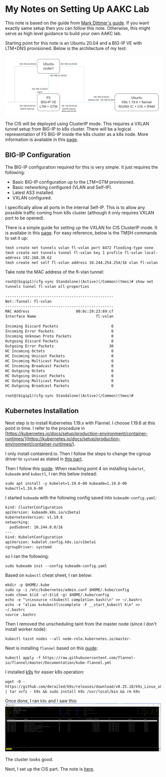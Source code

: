 # My Notes on Setting Up AAKC Lab
This note is based on the guide from [Mark Dittmer's guide](https://github.com/mdditt2000/k8s-bigip-ctlr/tree/main/user_guides/externaldns-nginx). If you want exactly same setup then you can follow this note. Otherwise, this might serve as high level guidance to build your own AAKC lab.

Starting point for this note is an Ubuntu 20.04 and a BIG-IP VE with LTM+DNS provisioned. Below is the architecture of my test:

![Test Architecture](aakc-test-architecture.png)

The CIS will be deployed using ClusterIP mode. This requires a VXLAN tunnel setup from BIG-IP to k8s cluster. There will be a logical representation of F5 BIG-IP inside the k8s cluster as a k8s node. More information is available in this [page](https://clouddocs.f5.com/containers/latest/userguide/config-options.html#clusterip).

## BIG-IP Configuration
The BIG-IP configuration required for this is very simple. It just requires the following:
- Basic BIG-IP configuration up to the LTM+GTM provisioned.
- Basic networking configured (VLAN and Self-IP).
- Latest AS3 installed.
- VXLAN configured.

I specifically allow all ports in the internal Self-IP. This is to allow any possible traffic coming from k8s cluster (although it only requires VXLAN port to be opened).

There is a simple guide for setting up the VXLAN for CIS ClusterIP mode. It is availabe in this [page](https://clouddocs.f5.com/containers/latest/userguide/kubernetes/#creating-vxlan-tunnels-on-kubernetes-cluster-optional). For easy reference, below is the TMSH commands to set it up:
```
tmsh create net tunnels vxlan fl-vxlan port 8472 flooding-type none
tmsh create net tunnels tunnel fl-vxlan key 1 profile fl-vxlan local-address 192.168.30.62
tmsh create net self fl-vxlan address 10.244.254.254/16 vlan fl-vxlan
```

Take note the MAC address of the fl-vlan tunnel:
```
root@(bigip1)(cfg-sync Standalone)(Active)(/Common)(tmos)# show net tunnels tunnel fl-vxlan all-properties

-------------------------------------------------
Net::Tunnel: fl-vxlan
-------------------------------------------------
MAC Address                     00:0c:29:23:69:cf
Interface Name                           fl-vxlan

Incoming Discard Packets                        0
Incoming Error Packets                          0
Incoming Unknown Proto Packets                  0
Outgoing Discard Packets                        0
Outgoing Error Packets                         30
HC Incoming Octets                              0
HC Incoming Unicast Packets                     0
HC Incoming Multicast Packets                   0
HC Incoming Broadcast Packets                   0
HC Outgoing Octets                              0
HC Outgoing Unicast Packets                     0
HC Outgoing Multicast Packets                   0
HC Outgoing Broadcast Packets                   0

root@(bigip1)(cfg-sync Standalone)(Active)(/Common)(tmos)#
```


## Kubernetes Installation
Next step is to install Kubernetes 1.19.x with Flannel. I choose 1.19.6 at this point in time. I refer to the procedure in [https://kubernetes.io/docs/setup/production-environment/container-runtimes/](https://kubernetes.io/docs/setup/production-environment/container-runtimes/).

I only install containerd.io. Then I follow the steps to change the cgroup driver to `systemd` as stated in [this part](https://kubernetes.io/docs/setup/production-environment/container-runtimes/#containerd-systemd).

Then I follow this [guide](https://kubernetes.io/docs/setup/production-environment/tools/kubeadm/install-kubeadm/). When reaching point 4 on installing `kubelet`, `kubeadm` and `kubectl`, I ran this below instead:
```
sudo apt install -y kubelet=1.19.6-00 kubeadm=1.19.6-00 kubectl=1.19.6-00
```

I started `kubeadm` with the following config saved into `kubeadm-config.yaml`:
```
kind: ClusterConfiguration
apiVersion: kubeadm.k8s.io/v1beta1
kubernetesVersion: v1.19.6
networking:
  podSubnet: 10.244.0.0/16
---
kind: KubeletConfiguration
apiVersion: kubelet.config.k8s.io/v1beta1
cgroupDriver: systemd
```
so I ran the following:
```
sudo kubeadm init --config kubeadm-config.yaml
```

Based on `kubectl` cheat sheet, I ran below:
```
mkdir -p $HOME/.kube
sudo cp -i /etc/kubernetes/admin.conf $HOME/.kube/config
sudo chown $(id -u):$(id -g) $HOME/.kube/config
echo -e "\n\nsource <(kubectl completion bash)\n" >> ~/.bashrc
echo -e "alias k=kubectl\ncomplete -F __start_kubectl k\n" >> ~/.bashrc
source .bashrc
```

Then I removed the unscheduling taint from the master node (since I don't install worker node):
```
kubectl taint nodes --all node-role.kubernetes.io/master-
```

Next is installing `flannel` based on this [guide](https://github.com/flannel-io/flannel):
```
kubectl apply -f https://raw.githubusercontent.com/flannel-io/flannel/master/Documentation/kube-flannel.yml
```

I installed [k9s](https://k9scli.io/) for easier k8s operation:
```
wget -O - https://github.com/derailed/k9s/releases/download/v0.25.18/k9s_Linux_x86_64.tar.gz | tar xvfz - k9s && sudo install k9s /usr/local/bin && rm k9s
```

Once done, I ran `k9s` and I saw this:
![k9s base](k9s-base-snapshot.png)

The cluster looks good.

Next, I set up the CIS part. The note is [here](cis-note.md).
